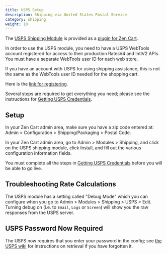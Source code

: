 ```yaml
---
title: USPS Setup 
description: Shipping via United States Postal Service 
category: shipping 
weight: 10
---
```


The [USPS Shipping Module](https://www.zen-cart.com/downloads.php?do=file&id=1292) is provided as a [plugin for Zen Cart](/user/plugins/why_plugins/). 

In order to use the USPS module, you need to have a USPS WebTools account registered for access to their production RatesV4 and IntlV2 APIs. You must have a separate WebTools user ID for each web store.

If you have an account with USPS for using shipping assistance, this is not the same as the WebTools user ID needed for the shopping cart.

Here is the [link for registering](https://www.usps.com/business/web-tools-apis/welcome.htm).

Several steps are required to get everything you need; please see the instructions for [Getting USPS Credentials](https://github.com/lat9/usps/wiki/Initial-Install:-Getting-USPS-Credentials). 

## Setup
In your Zen Cart admin area, make sure you have a zip code entered at: Admin > Configuration > Shipping/Packaging > Postal Code.

In your Zen Cart admin area, go to Admin > Modules > Shipping, and click on the USPS shipping module, click Install, and fill out the various configuration information fields.

You must complete all the steps in [Getting USPS Credentials](https://github.com/lat9/usps/wiki/Initial-Install:-Getting-USPS-Credentials) before you will be able to go live.

## Troubleshooting Rate Calculations 

The USPS module has a setting called "Debug Mode" which you can configure when you go to Admin > Modules > Shipping > USPS > Edit.  Turning debug on (i.e. to `Email`, `Logs` or `Screen`) will show you the raw responses from the USPS server. 
## USPS Password Now Required

The USPS now requires that you enter your password in the config; see [the USPS wiki](https://github.com/lat9/usps/wiki/Forgot-or--Lost-Your-USPS-API-Password%3F) for instructions on retrieval if you have forgotten it.


